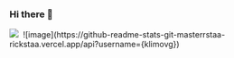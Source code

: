 ### Hi there 👋
<img src="{https://github-profile-summary-cards.vercel.app/api/cards/profile-details?username={klimovg}&theme={github_dark}}" />
<img src="" />
![image](https://github-readme-stats-git-masterrstaa-rickstaa.vercel.app/api?username={klimovg})
<!--
**KlimovG/KlimovG** is a ✨ _special_ ✨ repository because its `README.md` (this file) appears on your GitHub profile.

Here are some ideas to get you started:

- 🔭 I’m currently working on ...
- 🌱 I’m currently learning ...
- 👯 I’m looking to collaborate on ...
- 🤔 I’m looking for help with ...
- 💬 Ask me about ...
- 📫 How to reach me: ...
- 😄 Pronouns: ...
- ⚡ Fun fact: ...
-->
